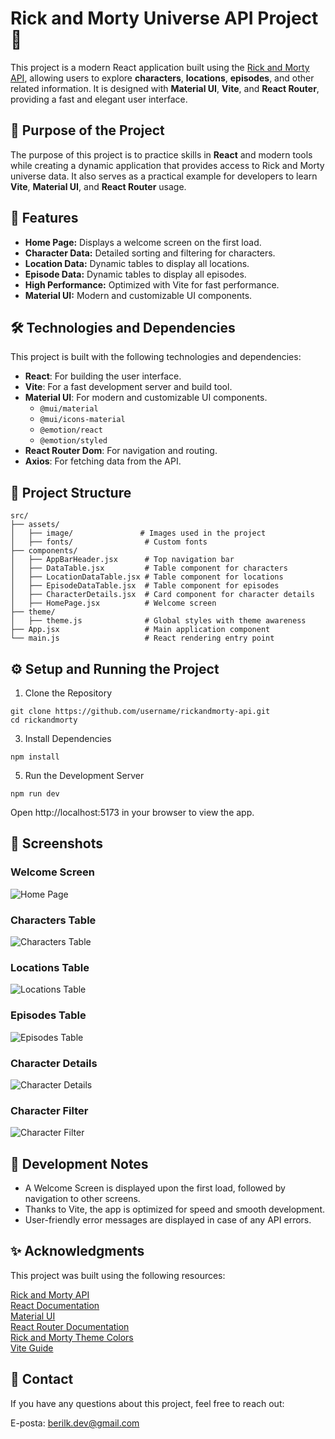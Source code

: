 # Rick and Morty Universe API Project 🌌

This project is a modern React application built using the [Rick and Morty API](https://rickandmortyapi.com/), allowing users to explore **characters**, **locations**, **episodes**, and other related information. It is designed with **Material UI**, **Vite**, and **React Router**, providing a fast and elegant user interface.


## 🎯 Purpose of the Project

The purpose of this project is to practice skills in **React** and modern tools while creating a dynamic application that provides access to Rick and Morty universe data. It also serves as a practical example for developers to learn **Vite**, **Material UI**, and **React Router** usage.


## 🚀 Features

- **Home Page:** Displays a welcome screen on the first load.
- **Character Data:** Detailed sorting and filtering for characters. 
- **Location Data:** Dynamic tables to display all locations.  
- **Episode Data:** Dynamic tables to display all episodes. 
- **High Performance:** Optimized with Vite for fast performance.  
- **Material UI:** Modern and customizable UI components.  



## 🛠️ Technologies and Dependencies

This project is built with the following technologies and dependencies:

- **React**: For building the user interface.  
- **Vite**: For a fast development server and build tool.  
- **Material UI**: For modern and customizable UI components.  
  - `@mui/material`  
  - `@mui/icons-material`  
  - `@emotion/react`  
  - `@emotion/styled`  
- **React Router Dom**: For navigation and routing.  
- **Axios**: For fetching data from the API.  




## 📂 Project Structure

```plaintext
src/
├── assets/
│   ├── image/               # Images used in the project
│   ├── fonts/                # Custom fonts
├── components/
│   ├── AppBarHeader.jsx      # Top navigation bar
│   ├── DataTable.jsx         # Table component for characters
│   ├── LocationDataTable.jsx # Table component for locations
│   ├── EpisodeDataTable.jsx  # Table component for episodes
│   ├── CharacterDetails.jsx  # Card component for character details
│   ├── HomePage.jsx          # Welcome screen
├── theme/
│   ├── theme.js              # Global styles with theme awareness
├── App.jsx                   # Main application component
└── main.js                   # React rendering entry point

```

## ⚙️ Setup and Running the Project

1. Clone the Repository
```
git clone https://github.com/username/rickandmorty-api.git
cd rickandmorty
```
3. Install Dependencies
```
npm install
```
5. Run the Development Server
```
npm run dev
```
Open http://localhost:5173 in your browser to view the app.

## 📸 Screenshots

### Welcome Screen
![Home Page](screenshots/img-homepage.png)
### Characters Table   
![Characters Table](screenshots/img-character-table.png)
### Locations Table
![Locations Table](screenshots/img-location-table.png)
### Episodes Table   
![Episodes Table](screenshots/img-episodes-table.png)
### Character Details   
![Character Details](screenshots/img-character-details.png)
### Character Filter   
![Character Filter](screenshots/img-character-filter.png)




## 🚧 Development Notes

- A Welcome Screen is displayed upon the first load, followed by navigation to other screens.
- Thanks to Vite, the app is optimized for speed and smooth development.
- User-friendly error messages are displayed in case of any API errors.



## ✨ Acknowledgments

This project was built using the following resources:

[Rick and Morty API](https://rickandmortyapi.com/)  
[React Documentation](https://react.dev)  
[Material UI ](https://mui.com/)  
[React Router Documentation](https://reactrouter.com/home)   
[Rick and Morty Theme Colors](https://colorswall.com/palette/243091)   
[Vite Guide](https://vite.dev/guide/)


## 📧 Contact

If you have any questions about this project, feel free to reach out:

E-posta: berilk.dev@gmail.com

